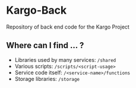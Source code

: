 
# Kargo-Back

Repository of back end code for the Kargo Project

## Where can I find ... ?
 - Libraries used by many services: `/shared`
 - Various scripts: `/scripts/<script-usage>`
 - Service code itself: `/<service-name>/functions`
 - Storage libraries: `/storage`

